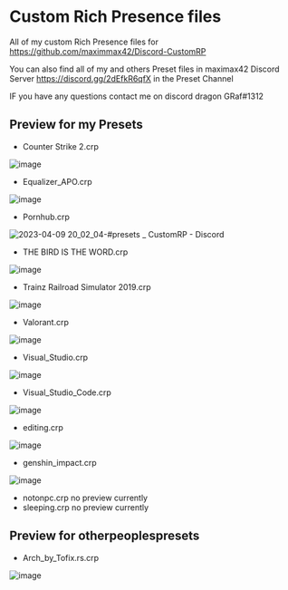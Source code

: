# Custom Rich Presence files
All of my custom Rich Presence files for https://github.com/maximmax42/Discord-CustomRP

You can also find all of my and others Preset files in maximax42 Discord Server https://discord.gg/2dEfkR6qfX in the Preset Channel

IF you have any questions contact me on discord dragon GRaf#1312








## Preview for my Presets
* Counter Strike 2.crp

![image](https://user-images.githubusercontent.com/65346683/230788817-640d3a99-0982-4b78-a4eb-ac97dc5eace2.png)
* Equalizer_APO.crp

![image](https://user-images.githubusercontent.com/65346683/230788854-c1f31d81-c8fd-4704-970f-316af90ff772.png)

* Pornhub.crp

![2023-04-09 20_02_04-#presets _ CustomRP - Discord](https://user-images.githubusercontent.com/65346683/230788977-b47643a1-b32e-400d-ac76-efd0e33e54e2.png)

* THE BIRD IS THE WORD.crp

![image](https://user-images.githubusercontent.com/65346683/230789052-ab68de3c-447b-4bde-9a89-de2535e92f5f.png)

* Trainz Railroad Simulator 2019.crp

![image](https://user-images.githubusercontent.com/65346683/230789089-ce1cb709-862c-40e7-80b7-b19d7ee748c0.png)

* Valorant.crp

![image](https://user-images.githubusercontent.com/65346683/230789151-e728bfcf-e0bb-4c74-ae3d-28b6b50e15dd.png)

* Visual_Studio.crp

![image](https://user-images.githubusercontent.com/65346683/230789199-c743d2cd-5767-453c-9c3a-66a8362ec33e.png)

* Visual_Studio_Code.crp

![image](https://user-images.githubusercontent.com/65346683/230789217-6cd433db-5bf5-4971-a4c1-abdb70e649b7.png)

* editing.crp

![image](https://user-images.githubusercontent.com/65346683/230789278-c7b57338-cc82-47b7-ab7e-a2f7a6bd4119.png)

* genshin_impact.crp

![image](https://user-images.githubusercontent.com/65346683/230789310-cd3ce800-c206-45fc-aaf2-f926468c2de2.png)

* notonpc.crp
no preview currently
* sleeping.crp
no preview currently

## Preview for otherpeoplespresets

* Arch_by_Tofix.rs.crp

![image](https://user-images.githubusercontent.com/65346683/230789414-4d55691b-f89c-469e-93b4-58e6e541ce26.png)
